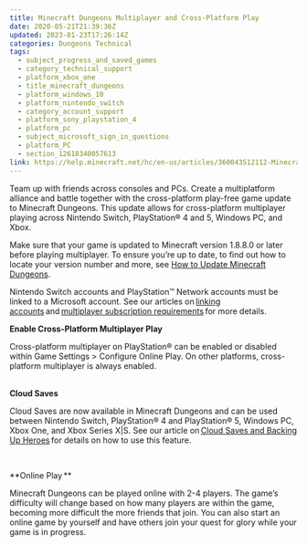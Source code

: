 ```yaml
---
title: Minecraft Dungeons Multiplayer and Cross-Platform Play
date: 2020-05-21T21:39:36Z
updated: 2023-01-23T17:26:14Z
categories: Dungeons Technical
tags:
  - subject_progress_and_saved_games
  - category_technical_support
  - platform_xbox_one
  - title_minecraft_dungeons
  - platform_windows_10
  - platform_nintendo_switch
  - category_account_support
  - platform_sony_playstation_4
  - platform_pc
  - subject_microsoft_sign_in_questions
  - platform_PC
  - section_12618340057613
link: https://help.minecraft.net/hc/en-us/articles/360043512112-Minecraft-Dungeons-Multiplayer-and-Cross-Platform-Play
---
```


Team up with friends across consoles and PCs. Create a multiplatform alliance and battle together with the cross-platform play-free game update to Minecraft Dungeons. This update allows for cross-platform multiplayer playing across Nintendo Switch, PlayStation® 4 and 5, Windows PC, and Xbox. 

Make sure that your game is updated to Minecraft version 1.8.8.0 or later before playing multiplayer. To ensure you’re up to date, to find out how to locate your version number and more, see [How to Update Minecraft Dungeons](https://help.minecraft.net/hc/en-us/articles/4409826812173-Minecraft-Dungeons-Download-and-Installation-FAQ#h_01FG7WEN7BM1GT5NQW3HHP7791).

Nintendo Switch accounts and PlayStation™ Network accounts must be linked to a Microsoft account. See our articles on [linking accounts](../Dungeons-Accounts/Minecraft-Dungeons-Account-Issues-FAQ.md#signing-into-a-microsoft-account-for-online-multiplayer-on-nintendo-switch-and-playstation) and [multiplayer subscription requirements](../Dungeons-Accounts/Minecraft-Dungeons-Account-Issues-FAQ.md#creatinganaccountforminecraftdungeons) for more details. 

**Enable Cross-Platform Multiplayer Play** 

Cross-platform multiplayer on PlayStation® can be enabled or disabled within Game Settings \> Configure Online Play. On other platforms, cross-platform multiplayer is always enabled.   
 

**Cloud Saves** 

Cloud Saves are now available in Minecraft Dungeons and can be used between Nintendo Switch, PlayStation® 4 and PlayStation® 5, Windows PC, Xbox One, and Xbox Series X\|S. See our article on [Cloud Saves and Backing Up Heroes](https://help.minecraft.net/hc/en-us/articles/360043504492) for details on how to use this feature. 

  

**Online Play ** 

Minecraft Dungeons can be played online with 2-4 players. The game’s difficulty will change based on how many players are within the game, becoming more difficult the more friends that join. You can also start an online game by yourself and have others join your quest for glory while your game is in progress.

